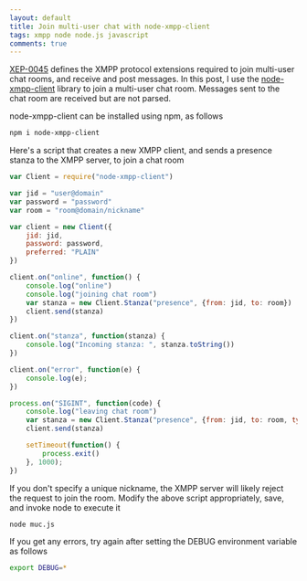 ```yaml
---
layout: default
title: Join multi-user chat with node-xmpp-client
tags: xmpp node node.js javascript
comments: true
---
```


[XEP-0045](http://xmpp.org/extensions/xep-0045.html) defines the XMPP protocol extensions required to join multi-user chat rooms, and receive and post messages. In this post, I use the [node-xmpp-client](https://www.npmjs.com/package/node-xmpp-client) library to join a multi-user chat room. Messages sent to the chat room are received but are not parsed.

node-xmpp-client can be installed using npm, as follows

```bash
npm i node-xmpp-client
```

Here's a script that creates a new XMPP client, and sends a presence stanza to the XMPP server, to join a chat room

```javascript
var Client = require("node-xmpp-client")

var jid = "user@domain"
var password = "password"
var room = "room@domain/nickname"

var client = new Client({
    jid: jid,
    password: password,
    preferred: "PLAIN"
})

client.on("online", function() {
    console.log("online")
    console.log("joining chat room")
    var stanza = new Client.Stanza("presence", {from: jid, to: room})
    client.send(stanza)
})

client.on("stanza", function(stanza) {
    console.log("Incoming stanza: ", stanza.toString())
})

client.on("error", function(e) {
    console.log(e);
})

process.on("SIGINT", function(code) {
    console.log("leaving chat room")
    var stanza = new Client.Stanza("presence", {from: jid, to: room, type: "unavailable"})
    client.send(stanza)

    setTimeout(function() {
        process.exit()
    }, 1000);
})
```

If you don't specify a unique nickname, the XMPP server will likely reject the request to join the room. Modify the above script appropriately, save, and invoke node to execute it

```bash
node muc.js
```

If you get any errors, try again after setting the DEBUG environment variable as follows

```bash
export DEBUG=*
```
